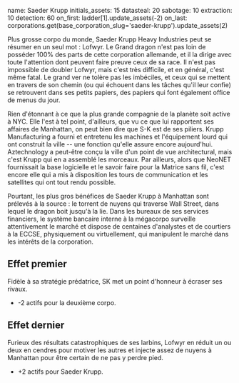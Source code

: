 name: Saeder Krupp
initials_assets: 15
datasteal: 20
sabotage: 10
extraction: 10
detection: 60
on_first:
    ladder[1].update_assets(-2)
on_last:
    corporations.get(base_corporation_slug='saeder-krupp').update_assets(2)

Plus grosse corpo du monde, Saeder Krupp Heavy Industries peut se résumer en un seul mot : Lofwyr. Le Grand dragon n'est pas loin de posséder 100% des parts de cette corporation allemande, et il la dirige avec toute l'attention dont peuvent faire preuve ceux de sa race. Il n'est pas impossible de doubler Lofwyr, mais c'est très difficile, et en général, c'est même fatal. Le grand ver ne tolère pas les imbéciles, et ceux qui se mettent en travers de son chemin (ou qui échouent dans les tâches qu'il leur confie) se retrouvent dans ses petits papiers, des papiers qui font également office de menus du jour.

Rien d'étonnant à ce que la plus grande compagnie de la planète soit active à NYC. Elle l'est à tel point, d'ailleurs, que vu ce que lui rapportent ses affaires de Manhattan, on peut bien dire que S-K est de ses piliers. Krupp Manufacturing a fourni et entretenu les machines et l'équipement lourd qui ont construit la ville -- une fonction qu'elle assure encore aujourd'hui. Aztechnology a peut-être conçu la ville d'un point de vue architectural, mais c'est Krupp qui en a assemblé les morceaux. Par ailleurs, alors que NeoNET fournissait la base logicielle et le savoir faire pour la Matrice sans fil, c'est encore elle qui a mis à disposition les tours de communication et les satellites qui ont tout rendu possible.

Pourtant, les plus gros bénéfices de Saeder Krupp à Manhattan sont prélevés à la source : le torrent de nuyens qui traverse Wall Street, dans lequel le dragon boit jusqu'à la lie. Dans les bureaux de ses services financiers, le système bancaire interne à la mégacorpo surveille attentivement le marché et dispose de centaines d'analystes et de courtiers à la ECCSE, physiquement ou virtuellement, qui manipulent le marché dans les intérêts de la corporation.

## Effet premier
Fidèle à sa stratégie prédatrice, SK met un point d'honneur à écraser ses rivaux.

* -2 actifs pour la deuxième corpo.

## Effet dernier
Furieux des résultats catastrophiques de ses larbins, Lofwyr en réduit un ou deux en cendres pour motiver les autres et injecte assez de nuyens à Manhattan pour être certain de ne pas y perdre pied.

* +2 actifs pour Saeder Krupp.
